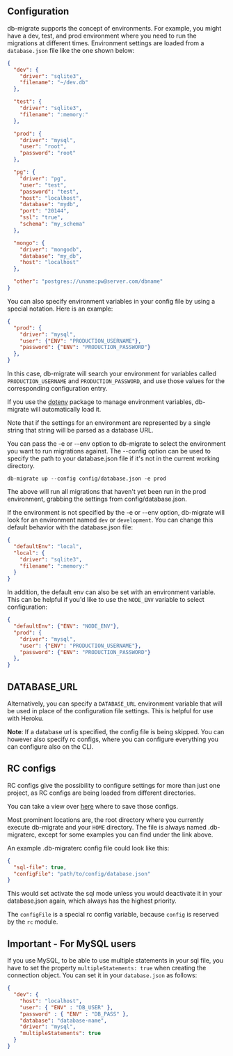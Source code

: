 ## Configuration

db-migrate supports the concept of environments. For example, you might have a dev, test, and prod environment where you need to run the migrations at different times. Environment settings are loaded from a `database.json` file like the one shown below:

```json
{
  "dev": {
    "driver": "sqlite3",
    "filename": "~/dev.db"
  },

  "test": {
    "driver": "sqlite3",
    "filename": ":memory:"
  },

  "prod": {
    "driver": "mysql",
    "user": "root",
    "password": "root"
  },

  "pg": {
    "driver": "pg",
    "user": "test",
    "password": "test",
    "host": "localhost",
    "database": "mydb",
    "port": "20144",
    "ssl": "true",
    "schema": "my_schema"
  },

  "mongo": {
    "driver": "mongodb",
    "database": "my_db",
    "host": "localhost"
  },

  "other": "postgres://uname:pw@server.com/dbname"
}
```

You can also specify environment variables in your config file by using a special notation. Here is an example:
```json
{
  "prod": {
    "driver": "mysql",
    "user": {"ENV": "PRODUCTION_USERNAME"},
    "password": {"ENV": "PRODUCTION_PASSWORD"}
  },
}
```
In this case, db-migrate will search your environment for variables
called `PRODUCTION_USERNAME` and `PRODUCTION_PASSWORD`, and use those values for the corresponding configuration entry.

If you use the [dotenv](https://www.npmjs.com/package/dotenv) package to manage environment variables, db-migrate will automatically load it.

Note that if the settings for an environment are represented by a single string that string will be parsed as a database URL.

You can pass the -e or --env option to db-migrate to select the environment you want to run migrations against. The --config option can be used to specify the path to your database.json file if it's not in the current working directory.

    db-migrate up --config config/database.json -e prod

The above will run all migrations that haven't yet been run in the prod environment, grabbing the settings from config/database.json.

If the environment is not specified by the -e or --env option, db-migrate will look for an environment named `dev` or `development`. You can change this default behavior with the database.json file:

```json
{
  "defaultEnv": "local",
  "local": {
    "driver": "sqlite3",
    "filename": ":memory:"
  }
}
```

In addition, the default env can also be set with an environment variable. This can be helpful if you'd like to use the `NODE_ENV` variable to select configuration:

```json
{
  "defaultEnv": {"ENV": "NODE_ENV"},
  "prod": {
    "driver": "mysql",
    "user": {"ENV": "PRODUCTION_USERNAME"},
    "password": {"ENV": "PRODUCTION_PASSWORD"}
  },
}
```

## DATABASE_URL

Alternatively, you can specify a `DATABASE_URL` environment variable that will
be used in place of the configuration file settings. This is helpful for use
with Heroku.

**Note**: If a database url is specified, the config file is being skipped. You
can however also specify rc configs, where you can configure everything you can
configure also on the CLI.

## RC configs

RC configs give the possibility to configure settings for more than just one
project, as RC configs are being loaded from different directories.

You can take a view over [here](https://github.com/dominictarr/rc#standards)
where to save those configs.

Most prominent locations are, the root directory where you currently execute
db-migrate and your `HOME` directory. The file is always named .db-migraterc,
except for some examples you can find under the link above.

An example .db-migraterc config file could look like this:

```json
{
  "sql-file": true,
  "configFile": "path/to/config/database.json"
}
```

This would set activate the sql mode unless you would deactivate it in your
database.json again, which always has the highest priority.

The `configFile` is a special rc config variable, because `config` is reserved by the `rc` module.

## Important - For MySQL users

If you use MySQL, to be able to use multiple statements in your sql file, you have to set the property `multipleStatements: true` when creating the connection object. You can set it in your `database.json` as follows:

```json
{
  "dev": {
    "host": "localhost",
    "user": { "ENV" : "DB_USER" },
    "password" : { "ENV" : "DB_PASS" },
    "database": "database-name",
    "driver": "mysql",
    "multipleStatements": true
  }
}
```
